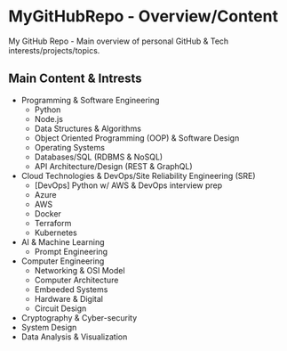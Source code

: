 # MyGitHubRepo - Overview/Content
My GitHub Repo - Main overview of personal GitHub &amp; Tech interests/projects/topics. 

## Main Content & Intrests
- Programming & Software Engineering
  - Python
  - Node.js
  - Data Structures & Algorithms
  - Object Oriented Programming (OOP) & Software Design
  - Operating Systems
  - Databases/SQL (RDBMS & NoSQL)
  - API Architecture/Design (REST & GraphQL)
- Cloud Technologies & DevOps/Site Reliability Engineering (SRE)
  - [DevOps] Python w/ AWS & DevOps interview prep
  - Azure
  - AWS
  - Docker
  - Terraform
  - Kubernetes 
- AI & Machine Learning
  - Prompt Engineering
- Computer Engineering
  - Networking & OSI Model
  - Computer Architecture
  - Embeeded Systems
  - Hardware & Digital
  - Circuit Design
- Cryptography & Cyber-security
- System Design
- Data Analysis & Visualization
